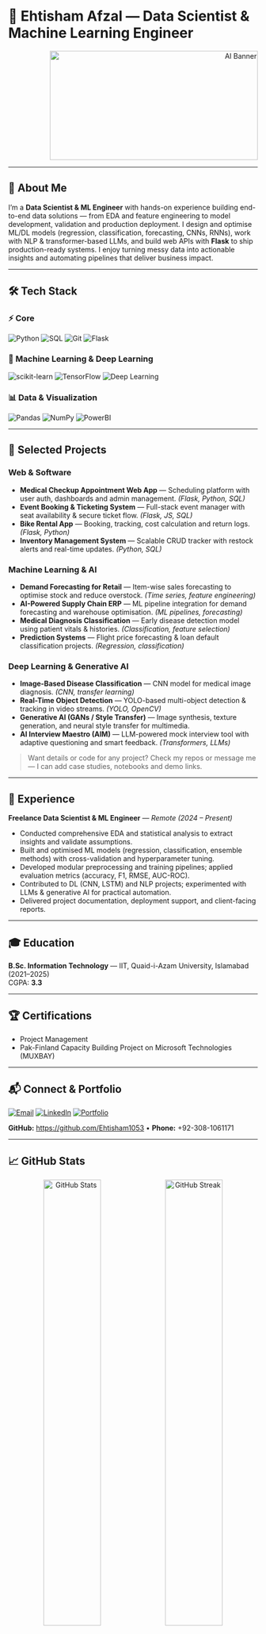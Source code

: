 # 🚀 Ehtisham Afzal — Data Scientist & Machine Learning Engineer

<p align="right">
  <img src="https://plus.unsplash.com/premium_photo-1682124651258-410b25fa9dc0?q=80&w=1621&auto=format&fit=crop&ixlib=rb-4.0.3&ixid=M3wxMjA3fDB8MHxwaG90by1wYWdlfHx8fGVufDB8fHx8fA%3D%3D" width="420" height="220" alt="AI Banner">
</p>

---

## 🌟 About Me
I’m a **Data Scientist & ML Engineer** with hands-on experience building end-to-end data solutions — from EDA and feature engineering to model development, validation and production deployment. I design and optimise ML/DL models (regression, classification, forecasting, CNNs, RNNs), work with NLP & transformer-based LLMs, and build web APIs with **Flask** to ship production-ready systems. I enjoy turning messy data into actionable insights and automating pipelines that deliver business impact.

---

## 🛠️ Tech Stack
### ⚡ Core
![Python](https://img.shields.io/badge/-Python-3776AB?style=flat&logo=python&logoColor=white) ![SQL](https://img.shields.io/badge/-SQL-4479A1?style=flat&logo=postgresql&logoColor=white) ![Git](https://img.shields.io/badge/-Git-F05032?style=flat&logo=git&logoColor=white) ![Flask](https://img.shields.io/badge/-Flask-000000?style=flat&logo=flask&logoColor=white)

### 🔬 Machine Learning & Deep Learning
![scikit-learn](https://img.shields.io/badge/-scikit--learn-F7931E?style=flat&logo=scikitlearn&logoColor=white) ![TensorFlow](https://img.shields.io/badge/-TensorFlow-FF6F00?style=flat&logo=tensorflow&logoColor=white) ![Deep Learning](https://img.shields.io/badge/-Deep%20Learning-4B0082?style=flat&logo=neuralnetworks)

### 📊 Data & Visualization
![Pandas](https://img.shields.io/badge/-Pandas-150458?style=flat&logo=pandas) ![NumPy](https://img.shields.io/badge/-NumPy-013243?style=flat&logo=numpy) ![PowerBI](https://img.shields.io/badge/-Power%20BI-F2C811?style=flat&logo=microsoftpowerbi&logoColor=white)

---

## 📁 Selected Projects

### Web & Software
- **Medical Checkup Appointment Web App** — Scheduling platform with user auth, dashboards and admin management. *(Flask, Python, SQL)*  
- **Event Booking & Ticketing System** — Full-stack event manager with seat availability & secure ticket flow. *(Flask, JS, SQL)*  
- **Bike Rental App** — Booking, tracking, cost calculation and return logs. *(Flask, Python)*  
- **Inventory Management System** — Scalable CRUD tracker with restock alerts and real-time updates. *(Python, SQL)*

### Machine Learning & AI
- **Demand Forecasting for Retail** — Item-wise sales forecasting to optimise stock and reduce overstock. *(Time series, feature engineering)*  
- **AI-Powered Supply Chain ERP** — ML pipeline integration for demand forecasting and warehouse optimisation. *(ML pipelines, forecasting)*  
- **Medical Diagnosis Classification** — Early disease detection model using patient vitals & histories. *(Classification, feature selection)*  
- **Prediction Systems** — Flight price forecasting & loan default classification projects. *(Regression, classification)*

### Deep Learning & Generative AI
- **Image-Based Disease Classification** — CNN model for medical image diagnosis. *(CNN, transfer learning)*  
- **Real-Time Object Detection** — YOLO-based multi-object detection & tracking in video streams. *(YOLO, OpenCV)*  
- **Generative AI (GANs / Style Transfer)** — Image synthesis, texture generation, and neural style transfer for multimedia.  
- **AI Interview Maestro (AIM)** — LLM-powered mock interview tool with adaptive questioning and smart feedback. *(Transformers, LLMs)*

> Want details or code for any project? Check my repos or message me — I can add case studies, notebooks and demo links.

---

## 💼 Experience
**Freelance Data Scientist & ML Engineer** — *Remote (2024 – Present)*  
- Conducted comprehensive EDA and statistical analysis to extract insights and validate assumptions.  
- Built and optimised ML models (regression, classification, ensemble methods) with cross-validation and hyperparameter tuning.  
- Developed modular preprocessing and training pipelines; applied evaluation metrics (accuracy, F1, RMSE, AUC-ROC).  
- Contributed to DL (CNN, LSTM) and NLP projects; experimented with LLMs & generative AI for practical automation.  
- Delivered project documentation, deployment support, and client-facing reports.

---

## 🎓 Education
**B.Sc. Information Technology** — IIT, Quaid-i-Azam University, Islamabad (2021–2025)  
CGPA: **3.3**

---

## 🏆 Certifications
- Project Management  
- Pak-Finland Capacity Building Project on Microsoft Technologies (MUXBAY)

---

## 📬 Connect & Portfolio
[![Email](https://img.shields.io/badge/Email-D14836?style=flat&logo=gmail&logoColor=white)](mailto:ehtishamafzal14@gmail.com) [![LinkedIn](https://img.shields.io/badge/LinkedIn-0A66C2?style=flat&logo=linkedin&logoColor=white)](https://www.linkedin.com/in/ehtisham-afzal-032009342) [![Portfolio](https://img.shields.io/badge/Portfolio-00AEEF?style=flat&logo=web&logoColor=white)](https://www.ehtisham.online)  

**GitHub:** https://github.com/Ehtisham1053 • **Phone:** +92-308-1061171

---

## 📈 GitHub Stats
<p align="center">
  <img src="https://github-readme-stats.vercel.app/api?username=ehtisham1053&show_icons=true&theme=radical" alt="GitHub Stats" width="48%"/>
  <img src="https://github-readme-streak-stats.herokuapp.com/?user=ehtisham1053&theme=radical" alt="GitHub Streak" width="48%"/>
</p>

---

## 💡 Fun Fact
I love building AI solutions that solve practical problems — from automating workflows to building LLM-powered tools that help people learn and prepare.

---

## ▶️ Next Steps
- ⭐ I’ll keep adding project case studies and notebooks — check the pinned repos for demos.  
- 🤝 Open to freelance collaborations, internships, and research partnerships.  
- 📩 Reach out via LinkedIn or email to discuss ideas or request demos.

---
